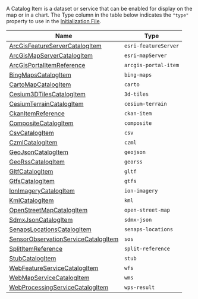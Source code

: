 A Catalog Item is a dataset or service that can be enabled for display on the map or in a chart.  The Type column in the table below indicates the `"type"` property to use in the [Initialization File](../customizing/initialization-files.md).

| Name | Type |
|------|------|
| [ArcGisFeatureServerCatalogItem](catalog-type-details/esri-featureServer.md) | `esri-featureServer` |
| [ArcGisMapServerCatalogItem](catalog-type-details/esri-mapServer.md) | `esri-mapServer` |
| [ArcGisPortalItemReference](catalog-type-details/arcgis-portal-item.md) | `arcgis-portal-item` |
| [BingMapsCatalogItem](catalog-type-details/bing-maps.md) | `bing-maps` |
| [CartoMapCatalogItem](catalog-type-details/carto.md) | `carto` |
| [Cesium3DTilesCatalogItem](catalog-type-details/3d-tiles.md) | `3d-tiles` |
| [CesiumTerrainCatalogItem](catalog-type-details/cesium-terrain.md) | `cesium-terrain` |
| [CkanItemReference](catalog-type-details/ckan-item.md) | `ckan-item` |
| [CompositeCatalogItem](catalog-type-details/composite.md) | `composite` |
| [CsvCatalogItem](catalog-type-details/csv.md) | `csv` |
| [CzmlCatalogItem](catalog-type-details/czml.md) | `czml` |
| [GeoJsonCatalogItem](catalog-type-details/geojson.md) | `geojson` |
| [GeoRssCatalogItem](catalog-type-details/georss.md) | `georss` |
| [GltfCatalogItem](catalog-type-details/gltf.md) | `gltf` |
| [GtfsCatalogItem](catalog-type-details/gtfs.md) | `gtfs` |
| [IonImageryCatalogItem](catalog-type-details/ion-imagery.md) | `ion-imagery` |
| [KmlCatalogItem](catalog-type-details/kml.md) | `kml` |
| [OpenStreetMapCatalogItem](catalog-type-details/open-street-map.md) | `open-street-map` |
| [SdmxJsonCatalogItem](catalog-type-details/sdmx-json.md) | `sdmx-json` |
| [SenapsLocationsCatalogItem](catalog-type-details/senaps-locations.md) | `senaps-locations` |
| [SensorObservationServiceCatalogItem](catalog-type-details/sos.md) | `sos` |
| [SplitItemReference](catalog-type-details/split-reference.md) | `split-reference` |
| [StubCatalogItem](catalog-type-details/stub.md) | `stub` |
| [WebFeatureServiceCatalogItem](catalog-type-details/wfs.md) | `wfs` |
| [WebMapServiceCatalogItem](catalog-type-details/wms.md) | `wms` |
| [WebProcessingServiceCatalogItem](catalog-type-details/wps-result.md) | `wps-result` |
